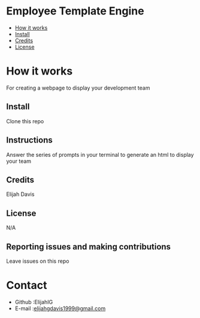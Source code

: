 # Employee Template Engine 

* [How it works](#work)
* [Install](#install)
* [Credits](#credits)
* [License](#license)
# How it works 
For creating a webpage to display your development team 
## Install
Clone this repo
## Instructions
Answer the series of prompts in your terminal to generate an html to display your team
## Credits
Elijah Davis
## License 
N/A
## Reporting issues and making contributions 
Leave issues on this repo
# Contact
* Github :ElijahIG
* E-mail :elijahgdavis1999@gmail.com
